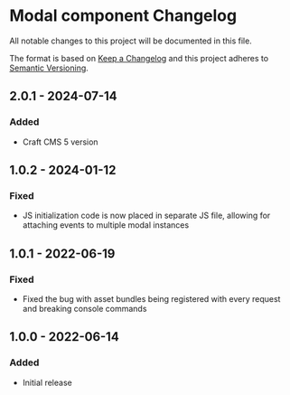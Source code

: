 # Modal component Changelog

All notable changes to this project will be documented in this file.

The format is based on [Keep a Changelog](http://keepachangelog.com/) and this project adheres to [Semantic Versioning](http://semver.org/).

## 2.0.1 - 2024-07-14
### Added
* Craft CMS 5 version

## 1.0.2 - 2024-01-12
### Fixed
* JS initialization code is now placed in separate JS file, allowing for attaching events to multiple modal instances

## 1.0.1 - 2022-06-19
### Fixed
* Fixed the bug with asset bundles being registered with every request and breaking console commands

## 1.0.0 - 2022-06-14
### Added
* Initial release
